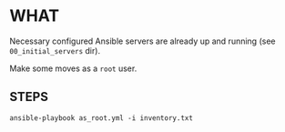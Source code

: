 # WHAT

Necessary configured Ansible servers are already up and running (see `00_initial_servers` dir).

Make some moves as a `root` user.

## STEPS

```
ansible-playbook as_root.yml -i inventory.txt
```